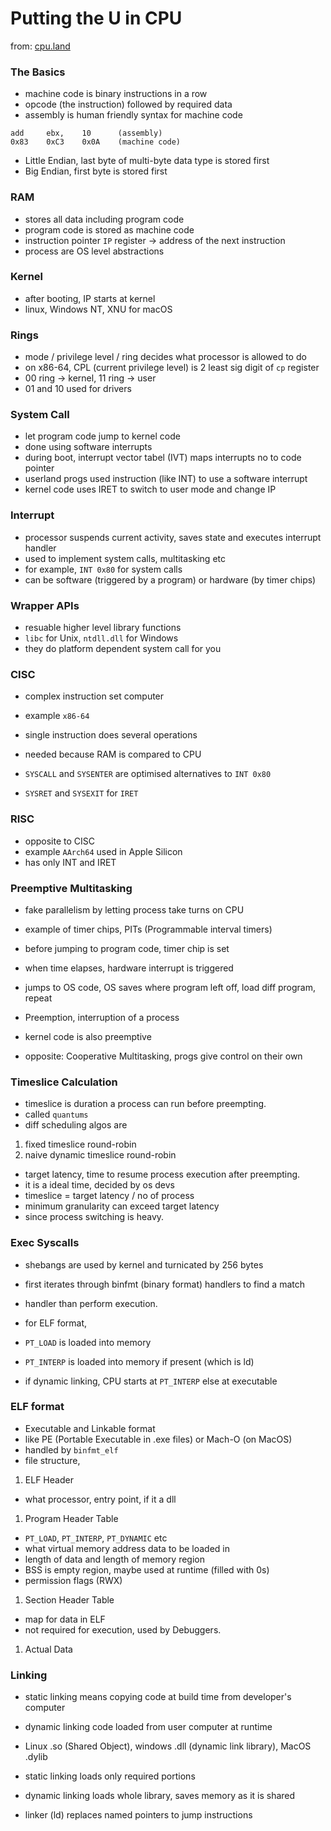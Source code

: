 # Putting the U in CPU

from: [cpu.land](https://cpu.land/)

### The Basics

- machine code is binary instructions in a row
- opcode (the instruction) followed by required data
- assembly is human friendly syntax for machine code

```
add     ebx,    10      (assembly)
0x83    0xC3    0x0A    (machine code)
```

- Little Endian, last byte of multi-byte data type is stored first
- Big Endian, first byte is stored first

### RAM

- stores all data including program code
- program code is stored as machine code
- instruction pointer `IP` register -> address of the next instruction
- process are OS level abstractions

### Kernel

- after booting, IP starts at kernel
- linux, Windows NT, XNU for macOS

### Rings

- mode / privilege level / ring decides what processor is allowed to do
- on x86-64, CPL (current privilege level) is 2 least sig digit of `cp` register
- 00 ring -> kernel, 11 ring -> user
- 01 and 10 used for drivers

### System Call

- let program code jump to kernel code
- done using software interrupts
- during boot, interrupt vector tabel (IVT) maps interrupts no to code pointer
- userland progs used instruction (like INT) to use a software interrupt
- kernel code uses IRET to switch to user mode and change IP

### Interrupt

- processor suspends current activity, saves state and executes interrupt
  handler
- used to implement system calls, multitasking etc
- for example, `INT 0x80` for system calls
- can be software (triggered by a program) or hardware (by timer chips)

### Wrapper APIs

- resuable higher level library functions
- `libc` for Unix, `ntdll.dll` for Windows
- they do platform dependent system call for you 

### CISC

- complex instruction set computer
- example `x86-64`
- single instruction does several operations
- needed because RAM is compared to CPU

- `SYSCALL` and `SYSENTER` are optimised alternatives to `INT 0x80`
- `SYSRET` and `SYSEXIT` for `IRET`

### RISC

- opposite to CISC
- example `AArch64` used in Apple Silicon
- has only INT and IRET

### Preemptive Multitasking

- fake parallelism by letting process take turns on CPU
- example of timer chips, PITs (Programmable interval timers)
- before jumping to program code, timer chip is set
- when time elapses, hardware interrupt is triggered
- jumps to OS code, OS saves where program left off, load diff program, repeat

- Preemption, interruption of a process
- kernel code is also preemptive
- opposite: Cooperative Multitasking, progs give control on their own

### Timeslice Calculation

- timeslice is duration a process can run before preempting.
- called `quantums`
- diff scheduling algos are

1. fixed timeslice round-robin
2. naive dynamic timeslice round-robin

- target latency, time to resume process execution after preempting.
- it is a ideal time, decided by os devs
- timeslice = target latency / no of process
- minimum granularity can exceed target latency
- since process switching is heavy.


### Exec Syscalls

- shebangs are used by kernel and turnicated by 256 bytes
- first iterates through binfmt (binary format) handlers to find a match
- handler than perform execution.

- for ELF format,
- `PT_LOAD` is loaded into memory
- `PT_INTERP` is loaded into memory if present (which is ld)
- if dynamic linking, CPU starts at `PT_INTERP` else at executable


### ELF format

- Executable and Linkable format
- like PE (Portable Executable in .exe files) or Mach-O (on MacOS) 
- handled by `binfmt_elf`
- file structure, 

1. ELF Header

- what processor, entry point, if it a dll

1. Program Header Table

- `PT_LOAD`, `PT_INTERP`, `PT_DYNAMIC` etc
- what virtual memory address data to be loaded in
- length of data and length of memory region
- BSS is empty region, maybe used at runtime (filled with 0s)
- permission flags (RWX)

1. Section Header Table

- map for data in ELF
- not required for execution, used by Debuggers.

1. Actual Data

### Linking

- static linking means copying code at build time from developer's computer
- dynamic linking code loaded from user computer at runtime
- Linux .so (Shared Object), windows .dll (dynamic link library), MacOS .dylib
- static linking loads only required portions
- dynamic linking loads whole library, saves memory as it is shared

- linker (ld) replaces named pointers to jump instructions
